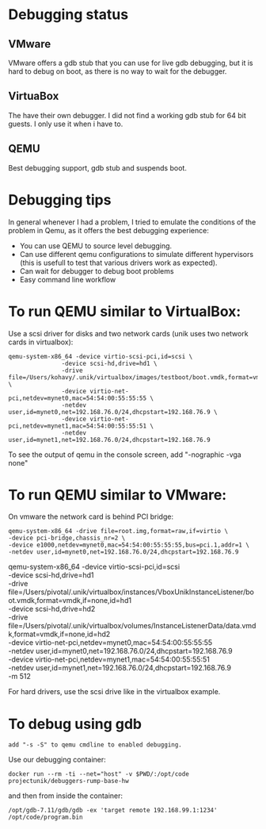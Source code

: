 # Debugging status

## VMware
VMware offers a gdb stub that you can use for live gdb debugging, but it is hard to debug on boot, as there is no way to wait for the debugger.

## VirtuaBox
The have their own debugger. I did not find a working gdb stub for 64 bit guests. I only use it when i have to.

## QEMU
Best debugging support, gdb stub and suspends boot.

# Debugging tips

In general whenever I had a problem, I tried to emulate the conditions of the problem in Qemu, as it offers the best debugging experience: 
- You can use QEMU to source level debugging. 
- Can use different qemu configurations to simulate different hypervisors (this is usefull to test that various drivers work as expected).
- Can wait for debugger to debug boot problems
- Easy command line workflow

# To run QEMU similar to VirtualBox:

Use a scsi driver for disks and two network cards (unik uses two network cards in virtualbox):

    qemu-system-x86_64 -device virtio-scsi-pci,id=scsi \
                   -device scsi-hd,drive=hd1 \
                   -drive file=/Users/kohavy/.unik/virtualbox/images/testboot/boot.vmdk,format=vmdk,if=none,id=hd1 \
                   -device virtio-net-pci,netdev=mynet0,mac=54:54:00:55:55:55 \
                   -netdev user,id=mynet0,net=192.168.76.0/24,dhcpstart=192.168.76.9 \
                   -device virtio-net-pci,netdev=mynet1,mac=54:54:00:55:55:51 \
                   -netdev user,id=mynet1,net=192.168.76.0/24,dhcpstart=192.168.76.9

To see the output of qemu in the console screen, add "-nographic -vga none"

# To run QEMU similar to VMware:

On vmware the network card is behind PCI bridge:

    qemu-system-x86_64 -drive file=root.img,format=raw,if=virtio \
    -device pci-bridge,chassis_nr=2 \
    -device e1000,netdev=mynet0,mac=54:54:00:55:55:55,bus=pci.1,addr=1 \
    -netdev user,id=mynet0,net=192.168.76.0/24,dhcpstart=192.168.76.9 

qemu-system-x86_64 -device virtio-scsi-pci,id=scsi \
                   -device scsi-hd,drive=hd1 \
                   -drive file=/Users/pivotal/.unik/virtualbox/instances/VboxUnikInstanceListener/boot.vmdk,format=vmdk,if=none,id=hd1 \
                   -device scsi-hd,drive=hd2 \
                   -drive file=/Users/pivotal/.unik/virtualbox/volumes/InstanceListenerData/data.vmdk,format=vmdk,if=none,id=hd2 \
                   -device virtio-net-pci,netdev=mynet0,mac=54:54:00:55:55:55 \
                   -netdev user,id=mynet0,net=192.168.76.0/24,dhcpstart=192.168.76.9 \
                   -device virtio-net-pci,netdev=mynet1,mac=54:54:00:55:55:51 \
                   -netdev user,id=mynet1,net=192.168.76.0/24,dhcpstart=192.168.76.9 \
                   -m 512

For hard drivers, use the scsi drive like in the virtualbox example.

# To debug using gdb

    add "-s -S" to qemu cmdline to enabled debugging.

Use our debugging container:

    docker run --rm -ti --net="host" -v $PWD/:/opt/code projectunik/debuggers-rump-base-hw

and then from inside the container:

    /opt/gdb-7.11/gdb/gdb -ex 'target remote 192.168.99.1:1234' /opt/code/program.bin

